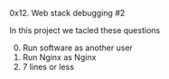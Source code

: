 0x12. Web stack debugging #2

In this project we tacled these questions

0. Run software as another user
1. Run Nginx as Nginx
2. 7 lines or less
